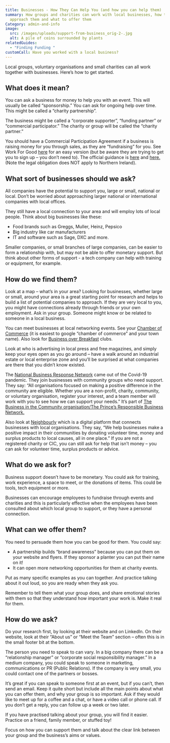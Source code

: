 ```yaml
---
title: Businesses - How They Can Help You (and how you can help them)
summary: How groups and charities can work with local businesses, how to
  approach them and what to offer them
Category: admin-and-info
image:
  src: /images/uploads/support-from-business_orig-2-.jpg
  alt: A pile of coins surrounded by plants
relatedGuides:
  - "Finding Funding "
customCall: Have you worked with a local business?
---
```

Local groups, voluntary organisations and small charities can all work together with businesses. Here’s how to get started.



## What does it mean?



You can ask a business for money to help you with an event. This will usually be called “sponsorship.” You can ask for ongoing help over time. This might be called a “charity partnership”.



The business might be called a “corporate supporter”, “funding partner” or “commercial participator.” The charity or group will be called the “charity partner.”



You should have a Commercial Participation Agreement if a business is raising money for you through sales, as they are “fundraising” for you. See Work For Good [here](https://workforgood.co.uk/work-for-good-blog/how-businesses-can-support-a-charity-and-why-they-may-need-a-commercial-participation-agreement/) for an easy version (but be aware they are trying to get you to sign up – you don’t need to). The official guidance is [here](https://www.dsc.org.uk/wp-content/uploads/2016/11/StandardFormofAgreementGuidanceNotes.doIoF-c.pdf) and [here.](https://www.fundraisingregulator.org.uk/code/working-with-others/professional-fundraisers-commercial-participators-and-partners) (Note the legal obligation does NOT apply to Northern Ireland).



## What sort of businesses should we ask?



All companies have the potential to support you, large or small, national or local. Don’t be worried about approaching larger national or international companies with local offices.

They still have a local connection to your area and will employ lots of local people. Think about big businesses like these:



* Food brands such as Greggs, Muller, Heinz, Pepsico
* Big industry like car manufacturers
* IT and software such as Sage, DXC and more.



Smaller companies, or small branches of large companies, can be easier to form a relationship with, but may not be able to offer monetary support. But think about other forms of support - a tech company can help with training or equipment, for example.



## How do we find them?



Look at a map – what’s in your area? Looking for businesses, whether large or small, around your area is a great starting point for research and helps to build a list of potential companies to approach. If they are very local to you, you might have connections already through friends or your own employment. Ask in your group. Someone might know or be related to someone in a local business. 



You can meet businesses at local networking events. See your [Chamber of Commerce](https://www.britishchambers.org.uk/) (it is easiest to google “chamber of commerce” and your town name). Also look for [Business over Breakfast](https://www.bobclubs.com/) clubs.



Look at who is advertising in local press and free magazines, and simply keep your eyes open as you go around – have a walk around an industrial estate or local enterprise zone and you’ll be surprised at what companies are there that you didn’t know existed. 



The [National Business Response Network](https://nbrn.org.uk/) came out of the Covid-19 pandemic. They join businesses with community groups who need support. They say: “All organisations focused on making a positive difference in the community are eligible. Whether you are a non-profit, charity, community, or voluntary organisation, register your interest, and a team member will work with you to see how we can support your needs.” It’s part of [The Business in the Community organisation/The Prince’s Responsible Business Network.](https://www.bitc.org.uk/national-business-response-network-2023/) 



Also look at [Neighbourly](https://www.neighbourly.com/faqs) which is a digital platform that connects businesses with local organisations. They say, “We help businesses make a positive impact in their communities by donating volunteer time, money and surplus products to local causes, all in one place.” If you are not a registered charity or CIC, you can still ask for help that isn’t money – you can ask for volunteer time, surplus products or advice. 



## What do we ask for? 



Business support doesn’t have to be monetary. You could ask for training, work experience, a space to meet, or the donations of items. This could be tools, tech equipment or more. 

Businesses can encourage employees to fundraise through events and charities and this is particularly effective when the employees have been consulted about which local group to support, or they have a personal connection.



## What can we offer them?



You need to persuade them how you can be good for them. You could say:



* A partnership builds “brand awareness” because you can put them on your website and flyers. If they sponsor a planter you can put their name on it!
* It can open more networking opportunities for them at charity events.



Put as many specific examples as you can together. And practice talking about it out loud, so you are ready when they ask you.



Remember to tell them what your group does, and share emotional stories with them so that they understand how important your work is. Make it real for them.



## How do we ask?



Do your research first, by looking at their website and on LinkedIn. On their website, look at their “About us” or “Meet the Team” section – often this is in the small footer bit at the bottom.



The person you need to speak to can vary. In a big company there can be a “relationship manager” or “corporate social responsibility manager.” In a medium company, you could speak to someone in marketing, communications or PR (Public Relations). If the company is very small, you could contact one of the partners or bosses.



It’s great if you can speak to someone first at an event, but if you can’t, then send an email. Keep it quite short but include all the main points about what you can offer them, and why your group is so important. Ask if they would like to meet up for a coffee and a chat, or have a video call or phone call. If you don’t get a reply, you can follow up a week or two later.



If you have practised talking about your group, you will find it easier. Practice on a friend, family member, or stuffed toy! 



Focus on how you can support them and talk about the clear link between your group and the business’s aims or values. 
